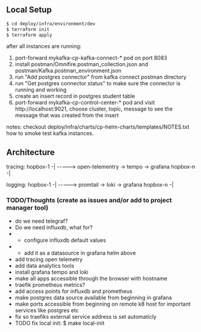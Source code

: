 ## Local Setup
```sh
$ cd deploy/infra/environment/dev
$ terraform init
$ terraform apply
```

after all instances are running:
1. port-forward mykafka-cp-kafka-connect-* pod on port 8083
2. install postman/Omnifire.postman_collection.json and postman/Kafka.postman_environment.json
3. run "Add postgres connector" from kafka connect postman directory
4. run "Get postgres connector status" to make sure the connector is running and working
5. create an insert record in postgres student table
6. port-forward mykafka-cp-control-center-* pod and visit http://localhost:9021, choose cluster, topic, message to see the message that was created from the insert

notes:
checkout deploy/infra/charts/cp-helm-charts/templates/NOTES.txt how to smoke test kafka instances.

## Architecture
tracing:
hopbox-1 -|
	  -----> open-telementry -> tempo -> grafana
hopbox-n -|

logging:
hopbox-1 -|
	  -----> promtail -> loki -> grafana
hopbox-n -|


### TODO/Thoughts (create as issues and/or add to project manager tool)
* do we need telegraf?
* Do we need influxdb, what for?
* * configure influxdb default values
* * add it as a datasource in grafana helm above
* add tracing open telemetry
* add data analytics tools
* install grafana tempo and loki
* make all apps accessible through the browser with hostname
* traefik prometheus metrics?
* add access points for influxdb and prometheus
* make postgres data source available from beginning in grafana
* make ports accessible from beginning on remote k8 host for important services like postgres etc
* fix so traefiks external service address is set automaticly
* TODO fix local init: $ make local-init
